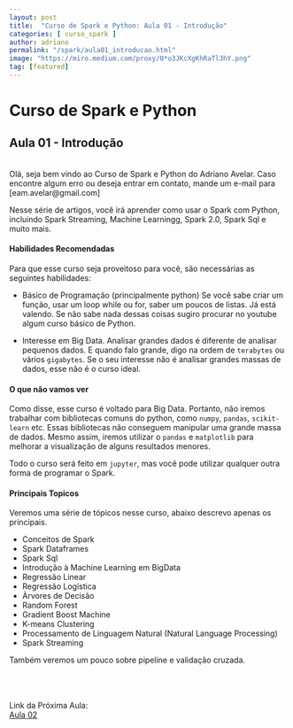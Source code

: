 ```yaml
---
layout: post
title:  "Curso de Spark e Python: Aula 01 - Introdução"
categories: [ curso_spark ]
author: adriano
permalink: "/spark/aula01_introducao.html"
image: "https://miro.medium.com/proxy/0*o3JKcXgKhRaTl3hY.png"
tag: [featured]
---
```


# Curso de Spark e Python
## Aula 01 - Introdução
<br>
Olá, seja bem vindo ao Curso de Spark e Python do Adriano Avelar. Caso encontre algum erro ou deseja entrar em contato, mande um e-mail para [eam.avelar@gmail.com]

Nesse série de artigos, você irá aprender como usar o Spark com Python, incluindo Spark Streaming, Machine Learningg, Spark 2.0, Spark Sql e muito mais. 

#### Habilidades Recomendadas
Para que esse curso seja proveitoso para você, são necessárias as seguintes habilidades:
* Básico de Programação (principalmente python)
Se você sabe criar um função, usar um loop while ou for, saber um poucos de listas. Já está valendo. Se não sabe nada dessas coisas sugiro procurar no youtube algum curso básico de Python.

* Interesse em Big Data. 
Analisar grandes dados é diferente de analisar pequenos dados. E quando falo grande, digo na ordem de `terabytes` ou vários `gigabytes`. Se o seu interesse não é analisar grandes massas de dados, esse não é o curso ideal.


#### O que não vamos ver
Como disse, esse curso é voltado para Big Data. Portanto, não iremos trabalhar com bibliotecas comuns do python, como `numpy`, `pandas`, `scikit-learn` etc.
Essas bibliotecas não conseguem manipular uma grande massa de dados. Mesmo assim, iremos utilizar o `pandas` e `matplotlib` para melhorar a visualização de alguns resultados menores.

Todo o curso será feito em `jupyter`, mas você pode utilizar qualquer outra forma de programar o Spark.

#### Principais Topicos
Veremos uma série de tópicos nesse curso, abaixo descrevo apenas os principais. 
* Conceitos de Spark
* Spark Dataframes
* Spark Sql
* Introdução à Machine Learning em BigData
* Regressão Linear
* Regressão Logística
* Àrvores de Decisão
* Random Forest
* Gradient Boost Machine
* K-means Clustering
* Processamento de Linguagem Natural (Natural Language Processing)
* Spark Streaming

Também veremos um pouco sobre pipeline e validação cruzada.


<br><br><br>
Link da Próxima Aula:<br>
[Aula 02 ](/spark/aula02_dataframe1.html) 
